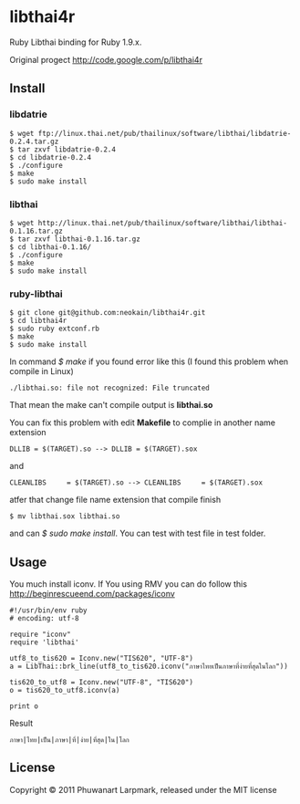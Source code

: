 # libthai4r

Ruby Libthai binding for Ruby 1.9.x.

Original progect http://code.google.com/p/libthai4r

## Install

### libdatrie

	$ wget ftp://linux.thai.net/pub/thailinux/software/libthai/libdatrie-0.2.4.tar.gz
	$ tar zxvf libdatrie-0.2.4
	$ cd libdatrie-0.2.4
	$ ./configure
	$ make
	$ sudo make install

### libthai

	$ wget http://linux.thai.net/pub/thailinux/software/libthai/libthai-0.1.16.tar.gz
	$ tar zxvf libthai-0.1.16.tar.gz 
	$ cd libthai-0.1.16/
	$ ./configure 
	$ make
	$ sudo make install

### ruby-libthai

	$ git clone git@github.com:neokain/libthai4r.git
	$ cd libthai4r
	$ sudo ruby extconf.rb
	$ make
	$ sudo make install

In command *$ make* if you found error like this (I found this problem when compile in Linux)

	./libthai.so: file not recognized: File truncated

That mean the make can't compile output is **libthai.so**

You can fix this problem with edit **Makefile** to complie in another name extension

	DLLIB = $(TARGET).so --> DLLIB = $(TARGET).sox

and

	CLEANLIBS     = $(TARGET).so --> CLEANLIBS     = $(TARGET).sox

atfer that change file name extension that compile finish

	$ mv libthai.sox libthai.so

and can *$ sudo make install*. You can test with test file in test folder.

## Usage

You much install iconv. If You using RMV you can do follow this http://beginrescueend.com/packages/iconv

	#!/usr/bin/env ruby
	# encoding: utf-8

	require "iconv"
	require 'libthai'

	utf8_to_tis620 = Iconv.new("TIS620", "UTF-8")
	a = LibThai::brk_line(utf8_to_tis620.iconv("ภาษาไทยเป็นภาษาที่ง่ายที่สุดในโลก"))

	tis620_to_utf8 = Iconv.new("UTF-8", "TIS620")
	o = tis620_to_utf8.iconv(a)

	print o

Result

	ภาษา|ไทย|เป็น|ภาษา|ที่|ง่าย|ที่สุด|ใน|โลก

## License

Copyright © 2011 Phuwanart Larpmark, released under the MIT license